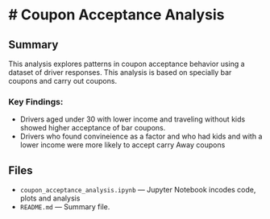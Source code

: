 # # Coupon Acceptance Analysis


## Summary

This analysis explores patterns in coupon acceptance behavior using a dataset of driver responses. This analysis is based on specially bar coupons and carry out coupons.

### Key Findings:
- Drivers aged under 30 with lower income and traveling without kids showed higher acceptance of bar coupons.
- Drivers who found convineience as a factor and who had kids and with a lower income were more likely to accept carry Away coupons

## Files

- `coupon_acceptance_analysis.ipynb` — Jupyter Notebook incodes code, plots and analysis
- `README.md` —  Summary file.
